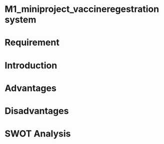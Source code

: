 # M1_miniproject_vaccineregestrationsystem
# Requirement
# Introduction
# Advantages
# Disadvantages
# SWOT Analysis
